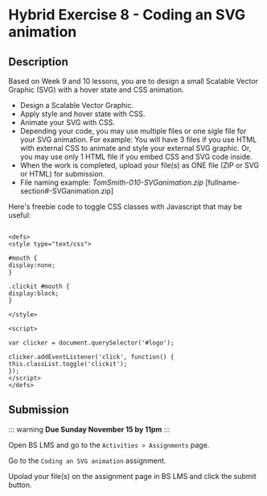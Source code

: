 # Hybrid Exercise 8 - Coding an SVG animation

## Description

Based on Week 9 and 10 lessons, you are to design a small Scalable Vector Graphic (SVG) with a hover state and CSS animation.

- Design a Scalable Vector Graphic.
- Apply style and hover state with CSS.
- Animate your SVG with CSS.
- Depending your code, you may use multiple files or one sigle file for your SVG animation. For example: You will have 3 files if you use HTML with external CSS to animate and style your external SVG graphic. Or, you may use only 1 HTML file if you embed CSS and SVG code inside.  
- When the work is completed, upload your file(s) as ONE file (ZIP or SVG or HTML) for submission.
- File naming example: *TomSmith-010-SVGanimation.zip* [fullname-section#-SVGanimation.zip]


Here's freebie code to toggle CSS classes with Javascript that may be useful: 

````js{4}

<defs>
<style type="text/css">

#mouth {
display:none;
}

.clickit #mouth {
display:block;
}

</style>

<script>

var clicker = document.querySelector('#logo');

clicker.addEventListener('click', function() {
this.classList.toggle('clickit');
});
</script>
</defs>
````


## Submission

::: warning
**Due Sunday November 15 by 11pm**
:::

Open BS LMS and go to the `Activities > Assignments` page.

Go to the `Coding an SVG animation` assignment.

Upolad your file(s) on the assignment page in BS LMS and click the submit button.